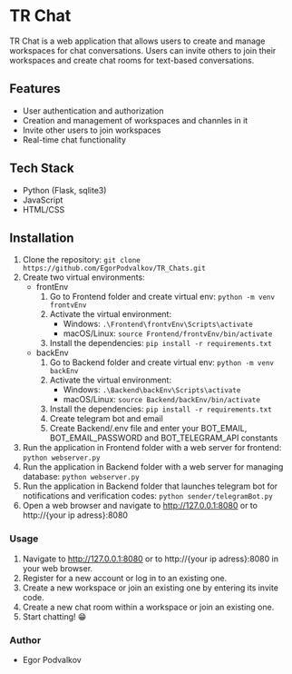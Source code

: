 # TR Chat

TR Chat is a web application that allows users to create and manage workspaces for chat conversations. Users can invite others to join their workspaces and create chat rooms for text-based conversations.

## Features

- User authentication and authorization
- Creation and management of workspaces and channles in it
- Invite other users to join workspaces
- Real-time chat functionality

## Tech Stack

- Python (Flask, sqlite3)
- JavaScript
- HTML/CSS

## Installation

1. Clone the repository: `git clone https://github.com/EgorPodvalkov/TR_Chats.git`
2. Create two virtual environments:
   - frontEnv
      1. Go to Frontend folder and create virtual env: `python -m venv frontvEnv`
      2. Activate the virtual environment:
         - Windows: `.\Frontend\frontvEnv\Scripts\activate`
         - macOS/Linux: `source Frontend/frontvEnv/bin/activate`
      3. Install the dependencies: `pip install -r requirements.txt`
   - backEnv
      1. Go to Backend folder and create virtual env: `python -m venv backEnv`
      2. Activate the virtual environment:
         - Windows: `.\Backend\backEnv\Scripts\activate`
         - macOS/Linux: `source Backend/backEnv/bin/activate`
      3. Install the dependencies: `pip install -r requirements.txt`
      4. Create telegram bot and email
      5. Create Backend/.env file and enter your BOT_EMAIL, BOT_EMAIL_PASSWORD and BOT_TELEGRAM_API constants
3. Run the application in Frontend folder with a web server for frontend: `python webserver.py`
4. Run the application in Backend folder with a web server for managing database: `python webserver.py`
5. Run the application in Backend folder that launches telegram bot for notifications and verification codes: `python sender/telegramBot.py`
6. Open a web browser and navigate to http://127.0.0.1:8080 or to http://{your ip adress}:8080

### Usage

1. Navigate to http://127.0.0.1:8080 or to http://{your ip adress}:8080 in your web browser.
2. Register for a new account or log in to an existing one.
3. Create a new workspace or join an existing one by entering its invite code.
4. Create a new chat room within a workspace or join an existing one.
5. Start chatting! 😁

### Author

 - Egor Podvalkov

